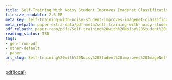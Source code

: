 ```yaml
---
title: Self-Training With Noisy Student Improves Imagenet Classification
filesize_readable: 2.6 MB
meta_key: self-training-with-noisy-student-improves-imagenet-classification
meta_relpath: paper-extra-data/pdf-meta/self-training-with-noisy-student-improves-imagenet-classification.yaml
pdf_relpath: paper-repo/pdfs/Self-training%20with%20Noisy%20Student%20improves%20ImageNet%20classification.pdf
reading_status: TBD
tags:
- gen-from-pdf
- other-default
- paper
url_slug: Self-training%20with%20Noisy%20Student%20improves%20ImageNet%20classification
---
```


[pdf(local)](../../paper-repo/pdfs/Self-training%20with%20Noisy%20Student%20improves%20ImageNet%20classification.pdf)
